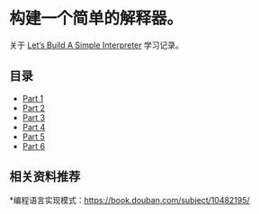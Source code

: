 # 构建一个简单的解释器。
关于 [Let’s Build A Simple Interpreter](https://ruslanspivak.com/lsbasi-part1/) 学习记录。

## 目录
* [Part 1](https://github.com/Afu0402/notes/blob/master/simple-interpreter/part1)
* [Part 2](https://github.com/Afu0402/notes/blob/master/simple-interpreter/part2)
* [Part 3](https://github.com/Afu0402/notes/blob/master/simple-interpreter/part3)
* [Part 4](https://github.com/Afu0402/notes/blob/master/simple-interpreter/part4)
* [Part 5](https://github.com/Afu0402/notes/blob/master/simple-interpreter/part5)
* [Part 6](https://github.com/Afu0402/notes/blob/master/simple-interpreter/part6)
## 相关资料推荐
*编程语言实现模式：https://book.douban.com/subject/10482195/
